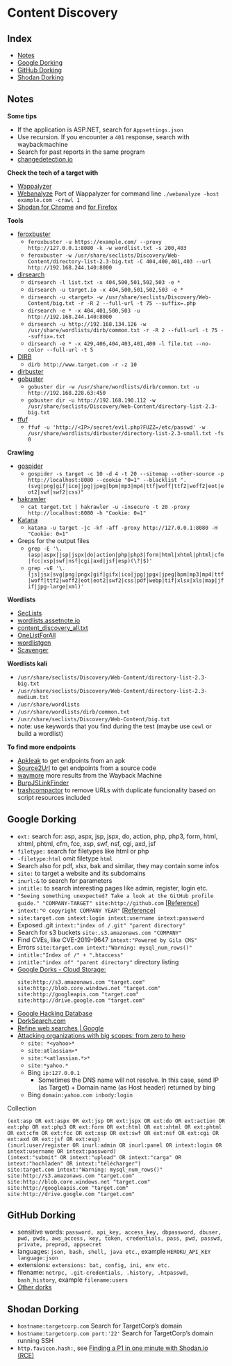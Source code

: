 # Content Discovery

## Index

- [Notes](#notes)
- [Google Dorking](#google-dorking)
- [GitHub Dorking](#github-dorking)
- [Shodan Dorking](#shodan-dorking)

## Notes

**Some tips**
- If the application is ASP.NET, search for `Appsettings.json`
- Use recursion. If you encounter a `401` response, search with waybackmachine
- Search for past reports in the same program
- [changedetection.io](https://github.com/dgtlmoon/changedetection.io)

**Check the tech of a target with**
- [Wappalyzer](https://www.wappalyzer.com/)
- [Webanalyze](https://github.com/rverton/webanalyze) Port of Wappalyzer for command line
  `./webanalyze -host example.com -crawl 1`
- [Shodan for Chrome](https://chrome.google.com/webstore/detail/shodan/jjalcfnidlmpjhdfepjhjbhnhkbgleap) and [for Firefox](https://addons.mozilla.org/en-US/firefox/addon/shodan_io/)

**Tools**
- [feroxbuster](https://github.com/epi052/feroxbuster)
  - `feroxbuster -u https://example.com/ --proxy http://127.0.0.1:8080 -k -w wordlist.txt -s 200,403`
  - `feroxbuster -w /usr/share/seclists/Discovery/Web-Content/directory-list-2.3-big.txt -C 404,400,401,403 --url http://192.168.244.140:8000`
- [dirsearch](https://github.com/maurosoria/dirsearch)
  - `dirsearch -l list.txt -x 404,500,501,502,503 -e *`
  - `dirsearch -u target.io -x 404,500,501,502,503 -e *`
  - `dirsearch -u <target> -w /usr/share/seclists/Discovery/Web-Content/big.txt -r -R 2 --full-url -t 75 --suffix=.php`
  - `dirsearch -e * -x 404,401,500,503 -u http://192.168.244.140:8000`
  - `dirsearch -u http://192.168.134.126 -w /usr/share/wordlists/dirb/common.txt -r -R 2 --full-url -t 75 --suffix=.txt`
  - `dirsearch -e * -x 429,406,404,403,401,400 -l file.txt --no-color --full-url -t 5`
- [DIRB](https://salsa.debian.org/pkg-security-team/dirb)
  - `dirb http://www.target.com -r -z 10`
- [dirbuster](https://github.com/KajanM/DirBuster)
- [gobuster](https://github.com/OJ/gobuster)
  - `gobuster dir -w /usr/share/wordlists/dirb/common.txt -u http://192.168.228.63:450`
  - `gobuster dir -u http://192.168.190.112 -w /usr/share/seclists/Discovery/Web-Content/directory-list-2.3-big.txt`
- [ffuf](https://github.com/ffuf/ffuf)
  - `ffuf -u 'http://<IP>/secret/evil.php?FUZZ=/etc/passwd' -w /usr/share/wordlists/dirbuster/directory-list-2.3-small.txt -fs 0`

**Crawling**
- [gospider](https://github.com/jaeles-project/gospider)
  - `gospider -s target -c 10 -d 4 -t 20 --sitemap --other-source -p http://localhost:8080 --cookie "0=1" --blacklist ".(svg|png|gif|ico|jpg|jpeg|bpm|mp3|mp4|ttf|woff|ttf2|woff2|eot|eot2|swf|swf2|css)"`
- [hakrawler](https://github.com/hakluke/hakrawler)
  - `cat target.txt | hakrawler -u -insecure -t 20 -proxy http://localhost:8080 -h "Cookie: 0=1"`
- [Katana](https://github.com/projectdiscovery/katana)
  - `katana -u target -jc -kf -aff -proxy http://127.0.0.1:8080 -H "Cookie: 0=1"`
- Greps for the output files
  - `grep -E '\.(asp|aspx|jsp|jspx|do|action|php|php3|form|html|xhtml|phtml|cfm|fcc|xsp|swf|nsf|cgi|axd|jsf|esp)(\?|$)'`
  - `grep -vE '\.(js|jsx|svg|png|pngx|gif|gifx|ico|jpg|jpgx|jpeg|bpm|mp3|mp4|ttf|woff|ttf2|woff2|eot|eot2|swf2|css|pdf|webp|tif|xlsx|xls|map|jfif|jpg-large|xml)'`

**Wordlists**
- [SecLists](https://github.com/danielmiessler/SecLists)
- [wordlists.assetnote.io](https://wordlists.assetnote.io/)
- [content_discovery_all.txt](https://gist.github.com/jhaddix/b80ea67d85c13206125806f0828f4d10)
- [OneListForAll](https://github.com/six2dez/OneListForAll)
- [wordlistgen](https://github.com/ameenmaali/wordlistgen)
- [Scavenger](https://github.com/0xDexter0us/Scavenger)

**Wordlists kali**
- `/usr/share/seclists/Discovery/Web-Content/directory-list-2.3-big.txt`
- `/usr/share/seclists/Discovery/Web-Content/directory-list-2.3-medium.txt`
- `/usr/share/wordlists`
- `/usr/share/wordlists/dirb/common.txt`
- `/usr/share/seclists/Discovery/Web-Content/big.txt`
- note: use keywords that you find during the test (maybe use `cewl` or build a wordlist)

**To find more endpoints**
- [Apkleak](https://github.com/dwisiswant0/apkleaks) to get endpoints from an apk
- [Source2Url](https://github.com/danielmiessler/Source2URL/blob/master/Source2URL) to get endpoints from a source code
- [waymore](https://github.com/xnl-h4ck3r/waymore) more results from the Wayback Machine
- [BurpJSLinkFinder](https://github.com/InitRoot/BurpJSLinkFinder)
- [trashcompactor](https://github.com/michael1026/trashcompactor) to remove URLs with duplicate funcionality based on script resources included

## Google Dorking
- `ext:` search for: asp, aspx, jsp, jspx, do, action, php, php3, form, html, xhtml, phtml, cfm, fcc, xsp, swf, nsf, cgi, axd, jsf
- `filetype:` search for filetypes like html or php
- `-filetype:html` omit filetype `html`
- Search also for pdf, xlsx, bak and similar, they may contain some infos
- `site:` to target a website and its subdomains
- `inurl:&` to search for parameters
- `intitle:` to search interesting pages like admin, register, login etc.
- `"Seeing something unexpected? Take a look at the GitHub profile guide." "COMPANY-TARGET" site:http://github.com` [[Reference](https://twitter.com/c3l3si4n/status/1580564006263173122)]
- `intext:"© copyright COMPANY YEAR"` [[Reference](https://twitter.com/intigriti/status/1592497655774871553)]
- `site:target.com intext:login intext:username intext:password`
- Exposed .git `intext:"index of /.git" "parent directory"`
- Search for s3 buckets `site:.s3.amazonaws.com "COMPANY"`
- Find CVEs, like CVE-2019-9647 `intext:"Powered by Gila CMS"`
- Errors `site:target.com intext:"Warning: mysql_num_rows()"`
- `intitle:"Index of /" + ".htaccess"`
- `intitle:"index of" "parent directory"` directory listing
- [Google Dorks - Cloud Storage:](https://twitter.com/TakSec/status/1616852760141627393)
  ```
  site:http://s3.amazonaws.com "target.com"
  site:http://blob.core.windows.net "target.com"
  site:http://googleapis.com "target.com"
  site:http://drive.google.com "target.com"
  ```
- [Google Hacking Database](https://www.exploit-db.com/google-hacking-database)
- [DorkSearch.com](https://dorksearch.com/)
- [Refine web searches | Google](https://support.google.com/websearch/answer/2466433?hl=en)
- [Attacking organizations with big scopes: from zero to hero](https://www.youtube.com/watch?v=vFk0XtHfuSg)
  - `site: *<yahoo>*`
  - `site:atlassian>*`
  - `site:*<atlassian.*>*`
  - `site:*yahoo.*`
  - Bing `ip:127.0.0.1`
    - Sometimes the DNS name will not resolve. In this case, send IP (as Target) + Domain name (as Host header) returned by bing
  - Bing `domain:yahoo.com inbody:login`

Collection
```
(ext:asp OR ext:aspx OR ext:jsp OR ext:jspx OR ext:do OR ext:action OR ext:php OR ext:php3 OR ext:form OR ext:html OR ext:xhtml OR ext:phtml OR ext:cfm OR ext:fcc OR ext:xsp OR ext:swf OR ext:nsf OR ext:cgi OR ext:axd OR ext:jsf OR ext:esp)
(inurl:user/register OR inurl:admin OR inurl:panel OR intext:login OR intext:username OR intext:password)
(intext:"submit" OR intext:"upload" OR intext:"carga" OR intext:"hochladen" OR intext:"télécharger")
site:target.com intext:"Warning: mysql_num_rows()"
site:http://s3.amazonaws.com "target.com"
site:http://blob.core.windows.net "target.com"
site:http://googleapis.com "target.com"
site:http://drive.google.com "target.com"
```

## GitHub Dorking
- sensitive words: `password, api_key, access_key, dbpassword, dbuser, pwd, pwds, aws_access, key, token, credentials, pass, pwd, passwd, private, preprod, appsecret`
- languages: `json, bash, shell, java etc.`, example `HEROKU_API_KEY language:json`
- extensions: `extensions: bat, config, ini, env etc.`
- filename: `netrpc, .git-credentials, .history, .htpasswd, bash_history`, example `filename:users`
- [Other dorks](https://github.com/techgaun/github-dorks#list-of-dorks)


## Shodan Dorking
- `hostname:targetcorp.com` Search for TargetCorp’s domain
- `hostname:targetcorp.com port:'22'` Search for TargetCorp’s domain running SSH
- `http.favicon.hash:`, see [Finding a P1 in one minute with Shodan.io (RCE)](https://medium.com/@sw33tlie/finding-a-p1-in-one-minute-with-shodan-io-rce-735e08123f52)
